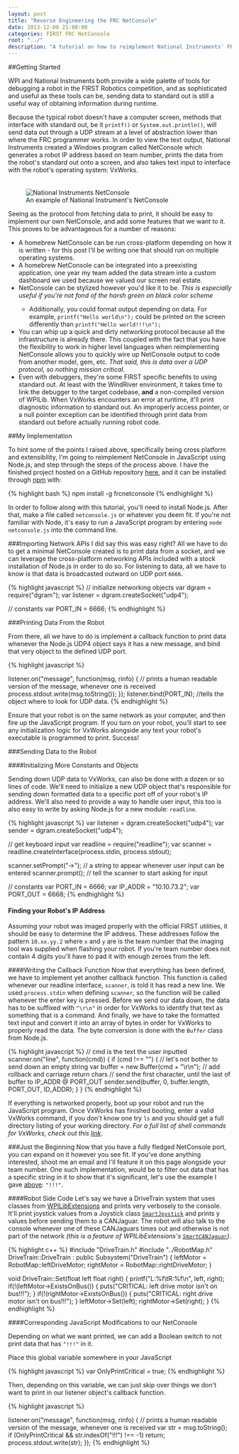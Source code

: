 ```yaml
---
layout: post
title: "Reverse Engineering the FRC NetConsole"
date: 2013-12-08 21:00:00
categories: FIRST FRC NetConsole
root: "../"
description: "A tutorial on how to reimplement National Instruments' FRC NetConsole, and how to extend it wiht your own features"
---
```


##Getting Started

WPI and National Instruments both provide a wide palette of tools for debugging a robot in the FIRST Robotics competition, and as sophisticated and useful as these tools can be, sending data to standard out is still a useful way of obtaining information during runtime. 

Because the typical robot doesn't have a computer screen, methods that interface with standard out, be it `printf()` or `System.out.println()`, will send data out through a UDP stream at a level of abstraction lower than where the FRC programmer works. In order to view the text output, National Instruments created a Windows program called NetConsole which generates a robot IP address based on team number, prints the data from the robot's standard out onto a screen, and also takes text input to interface with the robot's operating system: VxWorks.

<figure style = "padding-top:20px">
	<img src = "{{ post.root }}/images/netconsole.png" alt = "National Instruments NetConsole">
	<figcaption>An example of National Instrument's NetConsole</figcaption>
</figure>

Seeing as the protocol from fetching data to print, it should be easy to implement our own NetConsole, and add some features that we want to it. This proves to be advantageous for a number of reasons:

* A homebrew NetConsole can be run cross-platform depending on how it is written - for this post I'll be writing one that should run on multiple operating systems.
* A homebrew NetConsole can be integrated into a preexisting application, one year my team added the data stream into a custom dashboard we used because we valued our screen real estate. 
* <span id ="above">NetConsole can be stylized however you'd like it to be. *This is especially useful if you're not fond of the harsh green on black color scheme*
  * Additionally, you could format output depending on data. For example, `printf("Hello world\n");` could be printed on the screen differently than `printf("Hello world!!!\n");`
* You can whip up a quick and dirty networking protocol because all the infrastructure is already there. This coupled with the fact that you have the flexibility to work in higher level languages when reimplementing NetConsole allows you to quickly wire up NetConsole output to code from another model, gem, etc. *That said, this is data over a UDP protocol, so nothing mission critical.* 
* Even with debuggers, they're some FIRST specific benefits to using standard out. At least with the WindRiver environment, it takes time to link the debugger to the target codebase, **and** a non-compiled version of WPILib. When VxWorks encounters an error at runtime, it'll print diagnostic information to standard out. An improperly access pointer, or a null pointer exception can be identified through print data from standard out before actually running robot code. 


##My Implementation

To hint some of the points I raised above, specifically being cross platform and extensibility, I'm going to reimplement NetConsole in JavaScript using Node.js, and step through the steps of the process above. I have the finished project hosted on a GitHub repository <a href="https://github.com/FRCTeam1073-TheForceTeam/netconsole.js">here</a>, and it can be installed through <a href="http://npmjs.org">npm</a> with:

{% highlight bash %}
npm install -g frcnetconsole
{% endhighlight %}

In order to follow along with this tutorial, you'll need to install Node.js. After that, make a file called `netconsole.js` or whatever you deem fit. If you're not familiar with Node, it's easy to run a JavaScript program by entering `node netconsole.js` into the command line.

###Importing Network APIs
I did say this was easy right? All we have to do to get a minimal NetConsole created is to print data from a socket, and we can leverage the cross-platform networking APIs included with a stock installation of Node.js in order to do so. For listening to data, all we have to know is that data is broadcasted outward on UDP port `6666`.

{% highlight javascript %}
// initialize networking objects
var dgram = require("dgram");
var listener = dgram.createSocket("udp4");

// constants
var PORT_IN = 6666;
{% endhighlight %}

###Printing Data From the Robot

From there, all we have to do is implement a callback function to print data whenever the Node.js UDP4 object says it has a new message, and bind that very object to the defined UDP port.

{% highlight javascript %}

listener.on("message", function(msg, rinfo) {
	// prints a human readable version of the message, whenever one is received
	process.stdout.write(msg.toString());
});
listener.bind(PORT_IN); //tells the object where to look for UDP data.
{% endhighlight %}

Ensure that your robot is on the same network as your computer, and then fire up the JavaScript program. If you turn on your robot, you'll start to see any initialization logic for VxWorks alongside any text your robot's executable is programmed to print. Success! 

###Sending Data to the Robot

####Initializing More Constants and Objects 

Sending down UDP data to VxWorks, can also be done with a dozen or so lines of code. We'll need to initialize a new UDP object that's responsible for sending down formatted data to a specific port off of your robot's IP address. We'll also need to provide a way to handle user input, this too is also easy to write by asking Node.js for a new module: `readline`. 

{% highlight javascript %}
var listener = dgram.createSocket("udp4");
var sender = dgram.createSocket("udp4"); 

// get keyboard input
var readline = require("readline");
var scanner = readline.createInterface(process.stdin, process.stdout);

scanner.setPrompt("->"); // a string to appear whenever user input can be entered
scanner.prompt();	// tell the scanner to start asking for input

// constants
var PORT_IN = 6666;
var IP_ADDR = "10.10.73.2";
var PORT_OUT = 6668;
{% endhighlight %}

#### Finding your Robot's IP Address
Assuming your robot was imaged properly with the official FIRST utilities, it should be easy to determine the IP address. These addresses follow the pattern `10.xx.yy.2` where `x` and `y` are is the team number that the imaging tool was supplied when flashing your robot. If you're team number does not contain 4 digits you'll have to pad it with enough zeroes from the left.

####Writing the Callback Function
Now that everything has been defined, we have to implement yet another callback function. This function is called whenever our readline interface, `scanner`, is told it has read a new line. We used `process.stdin` when defining `scanner`, so the function will be called whenever the enter key is pressed. Before we send our data down, the data has to be suffixed with `"\r\n"` in order for VxWorks to identify that text as something that is a command. And finally, we have to take the formatted text input and convert it into an array of bytes in order for VxWorks to properly read the data. The byte conversion is done with the `Buffer` class from Node.js.

{% highlight javascript %}
// cmd is the text the user inputted
scanner.on("line", function(cmd)) {
	if (cmd !== "") { // let's not bother to send down an empty string
		var buffer = new Buffer(cmd + "\r\n");	// add rollback and carriage return chars
		// send the first character, until the last of buffer to IP_ADDR @ PORT_OUT
		sender.send(buffer, 0, buffer.length, PORT_OUT, ID_ADDR);
	}
}
{% endhighlight %}

If everything is networked properly, boot up your robot and run the JavaScript program. Once VxWorks has finished booting, enter a valid VxWorks command, if you don't know one try `ls` and you should get a full directory listing of your working directory. *For a full list of shell commands for VxWorks, check out this <a href ="http://csg.lbl.gov/pipermail/vxwexplo/2003-March/000762.html">link</a>.*


###Just the Beginning
Now that you  have a fully fledged NetConsole port, you can expand on it however you see fit. If you've done anything interested, shoot me an email and I'll feature it on this page alongside your team number. One such implementation, would be to filter out data that has a specific string in it to show that it's significant, let's use the example I gave <a href = "#above">above</a>: `"!!!"`.

####Robot Side Code
Let's say we have a DriveTrain system that uses classes from <a href = "https://github.com/FRCTeam1073-TheForceTeam/WPILibExtensions">WPILibExtensions</a> and prints very verbosely to the console. It'll print joystick values from a Joystick class <a href = "https://github.com/FRCTeam1073-TheForceTeam/WPILibExtensions/blob/master/SmartJoystick.h">`SmartJoystick`</a> and prints y values before sending them to a CANJaguar. The robot will also talk to the console whenever one of these CANJaguars times out and otherwise is not part of the network *(this is a feature of WPILibExtensions's <a href = "https://github.com/FRCTeam1073-TheForceTeam/WPILibExtensions/blob/master/SmartCANJaguar.h">`SmartCANJaguar`</a>)*.

{% highlight c++ %}
#include "DriveTrain.h"
#include "../RobotMap.h"
DriveTrain::DriveTrain : public Subsystem("DriveTrain") {
	leftMotor = RobotMap::leftDriveMotor;
	rightMotor = RobotMap::rightDriveMotor;	
}

void DriveTrain::Set(float left float right) {
	printf("L:%f\tR:%f\n", left, right);
	if(!(leftMotor->ExistsOnBus()) {
		puts("CRITICAL: left drive motor isn't on bus!!!");
	}
	if(!(rightMotor->ExistsOnBus()) {
		puts("CRITICAL: right drive motor isn't on bus!!!");
	}
	leftMotor->Set(left);
	rightMotor->Set(right);
}
{% endhighlight %}

####Corresponding JavaScript Modifications to our NetConsole

Depending on what we want printed, we can add a Boolean switch to not print data that has `"!!!"` in it. 

Place this global variable somewhere in your JavaScript

{% highlight javascript %}
var OnlyPrintCritical = true;
{% endhighlight %}

Then, depending on this variable, we can just skip over things we don't want to print in our listener object's callback function.

{% highlight javascript %}

listener.on("message", function(msg, rinfo) {
	// prints a human readable version of the message, whenever one is received
	var str = msg.toString();
	if (OnlyPrintCritical && str.indexOf("!!!") !== -1)
		return;
	process.stdout.write(str);
});
{% endhighlight %}